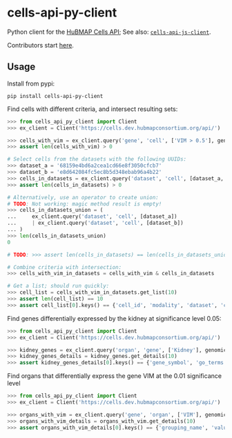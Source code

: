 # cells-api-py-client
Python client for the [HuBMAP Cells API](https://github.com/hubmapconsortium/cross_modality_query);
See also: [`cells-api-js-client`](https://github.com/hubmapconsortium/cells-api-js-client#readme).

Contributors start [here](https://github.com/hubmapconsortium/cells-api-py-client/blob/main/README-contrib.md#readme).

## Usage

Install from pypi:
```
pip install cells-api-py-client
```

Find cells with different criteria, and intersect resulting sets:
```python
>>> from cells_api_py_client import Client
>>> ex_client = Client('https://cells.dev.hubmapconsortium.org/api/')

>>> cells_with_vim = ex_client.query('gene', 'cell', ['VIM > 0.5'], genomic_modality='rna')
>>> assert len(cells_with_vim) > 0

# Select cells from the datasets with the following UUIDs:
>>> dataset_a = '68159e4bd6a2cea1cd66e8f3050cfcb7'
>>> dataset_b = 'e8d642084fc5ec8b5d348ebab96a4b22'
>>> cells_in_datasets = ex_client.query('dataset', 'cell', [dataset_a, dataset_b])
>>> assert len(cells_in_datasets) > 0

# Alternatively, use an operator to create union:
# TODO: Not working: magic method result is empty!
>>> cells_in_datasets_union = (
...     ex_client.query('dataset', 'cell', [dataset_a])
...     | ex_client.query('dataset', 'cell', [dataset_b])
... )
>>> len(cells_in_datasets_union)
0

# TODO: >>> assert len(cells_in_datasets) == len(cells_in_datasets_union)

# Combine criteria with intersection:
>>> cells_with_vim_in_datasets = cells_with_vim & cells_in_datasets

# Get a list; should run quickly:
>>> cell_list = cells_with_vim_in_datasets.get_list(10)
>>> assert len(cell_list) == 10
>>> assert cell_list[0].keys() == {'cell_id', 'modality', 'dataset', 'clusters', 'protein_mean', 'protein_total', 'protein_covar'}

```

Find genes differentially expressed by the kidney at significance level 0.05:
```python
>>> from cells_api_py_client import Client
>>> ex_client = Client('https://cells.dev.hubmapconsortium.org/api/')

>>> kidney_genes = ex_client.query('organ', 'gene', ['Kidney'], genomic_modality='rna', p_value=0.05)
>>> kidney_genes_details = kidney_genes.get_details(10)
>>> assert kidney_genes_details[0].keys() == {'gene_symbol', 'go_terms', 'values'}

```

Find organs that differentially express the gene VIM at the 0.01 significance level
```python
>>> from cells_api_py_client import Client
>>> ex_client = Client('https://cells.dev.hubmapconsortium.org/api/')

>>> organs_with_vim = ex_client.query('gene', 'organ', ['VIM'], genomic_modality='rna', p_value=0.01)
>>> organs_with_vim_details = organs_with_vim.get_details(10)
>>> assert organs_with_vim_details[0].keys() == {'grouping_name', 'values'}

```
